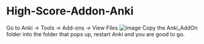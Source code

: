 # High-Score-Addon-Anki
Go to Anki -> Tools -> Add-ons -> View Files
![image](https://github.com/lucabzt/High-Score-Addon-Anki-/assets/141845727/056ef831-4189-4235-ab33-c95baf7fe458)
Copy the Anki_AddOn folder into the folder that pops up, restart Anki and you are good to go.
